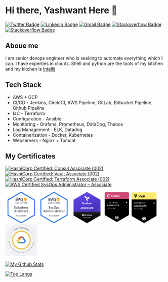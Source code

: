 # Hi there, Yashwant Here 👋

[![Twitter Badge](https://img.shields.io/badge/-&nbsp;twitter-white?style=flat&labelColor=white&logo=twitter&logoColor=blue)](https://twitter.com/YashwantMahaw12)
[![Linkedin Badge](https://img.shields.io/badge/-&nbsp;linkedin-white?style=flat&labelColor=white&logo=Linkedin&logoColor=blue)](https://www.linkedin.com/in/yashwantmahawar/) 
[![Gmail Badge](https://img.shields.io/badge/-&nbsp;gmail-white?style=flat&labelColor=white&logo=gmail&logoColor=red&)](https://www.linkedin.com/in/yashwantmahawar/)
[![Stackoverflow Badge](https://img.shields.io/badge/-stackoverflow&nbsp;-gray?style=flat&labelColor=gray&logo=stackoverflow&logoColor=red&)](https://stackoverflow.com/users/9151895/yashwant-mahawar)
[![Stackoverflow Badge](https://img.shields.io/badge/-medium&nbsp;-gray?style=flat&labelColor=gray&logo=medium&logoColor=black&)](https://medium.com/@yashwantmahawar)

## Aboue me

I am senior devops engineer who is seeking to automate everything which I can. I have experties in clouds. Shell and python are the tools of my kitchen and my kitchen is [Intellij](https://www.jetbrains.com/idea/)

## Tech Stack

- AWS + GCP
- CI/CD - Jenkins, CircleCI, AWS Pipeline, GitLab, Bitbucket Pipeline, Github Pipeline
- IaC - Terraform
- Configuration - Ansible
- Monitoring - Grafana, Prometheus, DataDog, Thanos
- Log Management - ELK, Datadog
- Containerization - Docker, Kubernetes
- Webservers - Nginx + Tomcat


## My Certificates

<!--START_SECTION:badges-->
[![HashiCorp Certified: Consul Associate (002)](https://images.credly.com/size/110x110/images/5a1ba86e-8a0f-44cb-b7e2-4c192480fedf/image.png)](http://www.credly.com/badges/2b0c6624-9e3f-4940-8f5b-ebe9551046fb "HashiCorp Certified: Consul Associate (002)")
[![HashiCorp Certified: Vault Associate (002)](https://images.credly.com/size/110x110/images/fd1bf1cf-dc60-4868-b3a3-9b93e8af763c/image.png)](http://www.credly.com/badges/e74b404b-b7d0-4571-8fa6-d52e0afdfb86 "HashiCorp Certified: Vault Associate (002)")
[![HashiCorp Certified: Terraform Associate (002)](https://images.credly.com/size/110x110/images/99289602-861e-4929-8277-773e63a2fa6f/image.png)](http://www.credly.com/badges/47b6a474-a22a-4054-8970-7f4d615c7c6b "HashiCorp Certified: Terraform Associate (002)")
[![AWS Certified SysOps Administrator – Associate](https://images.credly.com/size/110x110/images/f0d3fbb9-bfa7-4017-9989-7bde8eaf42b1/image.png)](http://www.credly.com/badges/4453a8a0-3ca3-4380-a5c6-4b710783d408 "AWS Certified SysOps Administrator – Associate")
<!--END_SECTION:badges-->

<p float="left">
<a href="https://raw.githubusercontent.com/yashwantmahawar/yashwantmahawar/main/certs/aws-certified-solution-architect-associate.png"><img src="https://raw.githubusercontent.com/yashwantmahawar/yashwantmahawar/main/certs/aws-certified-solution-architect-associate.png" width="auto" height="100" title="AWS Certified Solution Architect Associate"></a>
<a href="https://www.youracclaim.com/badges/4453a8a0-3ca3-4380-a5c6-4b710783d408"><img src="https://raw.githubusercontent.com/yashwantmahawar/yashwantmahawar/main/certs/aws-certified-sysops-administrator-associate.png" width="auto" height="100" title="AWS Certified Sysops Administrator Associate"></a>
<a href="https://www.youracclaim.com/badges/e54135ca-ced6-45eb-afc3-08882029e0c6"><img src="https://raw.githubusercontent.com/yashwantmahawar/yashwantmahawar/main/certs/hashicorp-certified-terraform-associate.png" width="auto" height="100" title="AWS Certified Sysops Administrator Associate"></a>
<a href="https://https://www.credly.com/badges/2b0c6624-9e3f-4940-8f5b-ebe9551046fb/public_url"><img src="https://raw.githubusercontent.com/yashwantmahawar/yashwantmahawar/main/certs/consul.png" width="auto" height="100" title="Hashicorp Consul"></a>
<a href="https://www.credly.com/badges/e74b404b-b7d0-4571-8fa6-d52e0afdfb86/public_url"><img src="https://raw.githubusercontent.com/yashwantmahawar/yashwantmahawar/main/certs/vault.png" width="auto" height="100" title="Hashicorp Valut"></a>
<a href="https://www.credential.net/693d46e0-0d4f-4bdb-b2ab-0513360a926e?key=57831f33e8d4fd80a1ea8eb2f8d1fbd37b2d877a7339967dd6b72847367f1e85"><img src="https://raw.githubusercontent.com/yashwantmahawar/yashwantmahawar/main/certs/pca.png" width="auto" height="100" title="Professional Google Cloud Architect "></a>
<p>

[![My Github Stats](https://github-readme-stats.vercel.app/api?username=yashwantmahawar&count_private=true&show_icons=true)](https://github-readme-stats.vercel.app/api?username=yashwantmahawar&count_private=true&show_icons=true)

[![Top Langs](https://github-readme-stats.vercel.app/api/top-langs/?username=yashwantmahawar)](https://github-readme-stats.vercel.app/api/top-langs/?username=yashwantmahawar)

<!--
**yashwantmahawar/yashwantmahawar** is a ✨ _special_ ✨ repository because its `README.md` (this file) appears on your GitHub profile.

Here are some ideas to get you started:

- 🔭 I’m currently working on ...
- 🌱 I’m currently learning ...
- 👯 I’m looking to collaborate on ...
- 🤔 I’m looking for help with ...
- 💬 Ask me about ...
- 📫 How to reach me: ...
- 😄 Pronouns: ...
- ⚡ Fun fact: ...
-->

